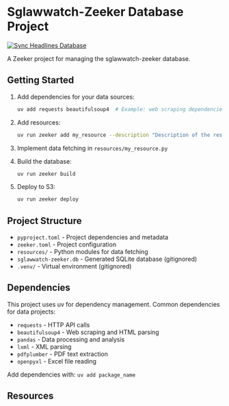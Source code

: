 # Sglawwatch-Zeeker Database Project
[![Sync Headlines Database](https://github.com/houfu/sglawwatch-zeeker/actions/workflows/sync-headlines.yml/badge.svg)](https://github.com/houfu/sglawwatch-zeeker/actions/workflows/sync-headlines.yml)


A Zeeker project for managing the sglawwatch-zeeker database.

## Getting Started

1. Add dependencies for your data sources:
   ```bash
   uv add requests beautifulsoup4  # Example: web scraping dependencies
   ```

2. Add resources:
   ```bash
   uv run zeeker add my_resource --description "Description of the resource"
   ```

3. Implement data fetching in `resources/my_resource.py`

4. Build the database:
   ```bash
   uv run zeeker build
   ```

5. Deploy to S3:
   ```bash
   uv run zeeker deploy
   ```

## Project Structure

- `pyproject.toml` - Project dependencies and metadata
- `zeeker.toml` - Project configuration
- `resources/` - Python modules for data fetching
- `sglawwatch-zeeker.db` - Generated SQLite database (gitignored)
- `.venv/` - Virtual environment (gitignored)

## Dependencies

This project uses uv for dependency management. Common dependencies for data projects:

- `requests` - HTTP API calls
- `beautifulsoup4` - Web scraping and HTML parsing
- `pandas` - Data processing and analysis
- `lxml` - XML parsing
- `pdfplumber` - PDF text extraction
- `openpyxl` - Excel file reading

Add dependencies with: `uv add package_name`

## Resources

